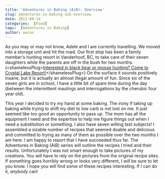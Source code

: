 ```yaml
---
title: 'Adventures in Baking (AiB): Overview'
slug: adventures-in-baking-aib-overview
date: 2011-09-14
categories:  [Food]
tags:  [Adventures in Baking]
author: aaron
---
```


As you may or may not know, Adele and I are currently travelling. We moved into a storage unit and hit the road. Our first stop has been a family member’s hunting resort in Vanderhoof, BC, to take care of their seven daughters while the parents are off in the bush for two months. (&lt;shamelessPlug&gt;[Interested in black bear or moose hunting? Come to Crystal Lake Resort!](http://crystallakebc.com)&lt;/shamelessPlug&gt;) On the surface it sounds positively insane, but it is actually an almost illegal amount of fun. Since six of the seven girls are in school, I have a little bit of spare time during the day (between the intermittent maulings and interrogations by the cherubic four year old).

This year I decided to try my hand at some baking. The irony if taking up baking while trying to shift my diet to low carb is not lost on me. It just seemed like too good an opportunity to pass up. The mom has all the equipment I need and the expertise to help me figure things out when I need a substitution or something. I also have seven willing test subjects! I assembled a sizable number of recipes that seemed doable and delicious and committed to trying as many of them as possible over the two months I am here. I am happy to report that I have succeeded thus far. The Adventures in Baking (AiB) series will outline the recipes I tried and their results. Unfortunately I was not smart enough to take pictures of my creations. You will have to rely on the pictures from the original recipe sites. If something goes horribly wrong or looks very different, I will be sure to let you know. I hope you will find some of these recipes interesting. If *I* can do it, *anybody* can!

